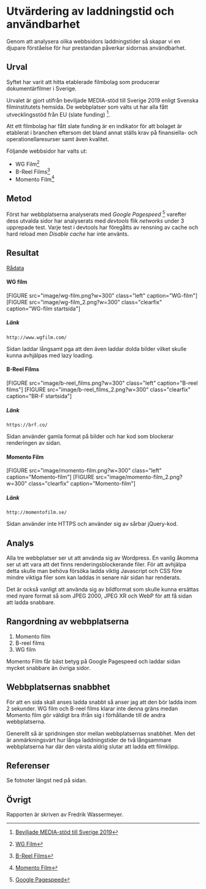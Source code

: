 Utvärdering av laddningstid och användbarhet
=======================

Genom att analysera olika webbsidors laddningstider så skapar vi en djupare förståelse för hur prestandan påverkar sidornas användbarhet.

Urval
-----------------------

Syftet har varit att hitta etablerade filmbolag som producerar dokumentärfilmer i Sverige.

Urvalet är gjort utifrån beviljade MEDIA-stöd till Sverige 2019 enligt Svenska filminstitutets hemsida. De webbplatser som valts ut har alla fått utvecklingsstöd från EU (slate funding) [^1].

Att ett filmbolag har fått slate funding är en indikator för att bolaget är etablerat i branchen eftersom det bland annat ställs krav på finansiella- och operationellaresurser samt även kvalitet.

Följande webbsidor har valts ut:

+ WG Film[^2]
+ B-Reel Films[^3]
+ Momento Film[^4]

Metod
-----------------------

Först har webbplatserna analyserats med *Google Pagespeed* [^5] varefter dess utvalda sidor har analyserats med *devtools* flik *networks* under 3 upprepade test. Varje test i devtools har föregåtts av rensning av cache och hard reload men *Disable cache* har inte använts.

Resultat
-----------------------
[Rådata](https://docs.google.com/spreadsheets/d/1sinZAvPyuTR_6zE1h0_5pvKI31GUHe52QkI9CSZq5Sk/edit?usp=sharing "Rådata")


#### WG film

[FIGURE src="image/wg-film.png?w=300" class="left" caption="WG-film"]
[FIGURE src="image/wg-film_2.png?w=300" class="clearfix" caption="WG-film startsida"]

##### Länk
    http://www.wgfilm.com/

Sidan laddar långsamt pga att den även laddar dolda bilder vilket skulle kunna avhjälpas med lazy loading.

#### B-Reel Films

[FIGURE src="image/b-reel_films.png?w=300" class="left" caption="B-reel films"]
[FIGURE src="image/b-reel_films_2.png?w=300" class="clearfix" caption="BR-F startsida"]

##### Länk
    https://brf.co/

Sidan använder gamla format på bilder och har kod som blockerar renderingen av sidan.

#### Momento Film

[FIGURE src="image/momento-film.png?w=300" class="left" caption="Momento-film"]
[FIGURE src="image/momento-film_2.png?w=300" class="clearfix" caption="Momento-film"]

##### Länk
    http://momentofilm.se/

Sidan använder inte HTTPS och använder sig av sårbar jQuery-kod.

Analys
-----------------------
Alla tre webbplatser ser ut att använda sig av Wordpress. En vanlig åkomma ser ut att vara att det finns renderingsblockerande filer. För att avhjälpa detta skulle man behöva försöka ladda viktig Javascript och CSS före mindre viktiga filer som kan laddas in senare när sidan har renderats.

Det är också vanligt att använda sig av bildformat som skulle kunna ersättas med nyare format så som JPEG 2000, JPEG XR och WebP för att få sidan att ladda snabbare.

Rangordning av webbplatserna
---------------------------
1. Momento film
2. B-reel films
3. WG film

Momento Film får bäst betyg på Google Pagespeed och laddar sidan mycket snabbare än övriga sidor.

Webbplatsernas snabbhet
-------------------
För att en sida skall anses ladda snabbt så anser jag att den bör ladda inom 2 sekunder.
WG film och B-reel films klarar inte denna gräns medan Momento film gör väldigt bra ifrån sig i förhållande till de andra webbplatserna.

Generellt så är spridningen stor mellan webbplatsernas snabbhet. Men det är anmärkningsvärt hur långa laddningstider de två långsammare webbplatserna har där den värsta aldrig slutar att ladda ett filmklipp.

Referenser
-----------------------

[^1]: [Beviljade MEDIA-stöd till Sverige 2019](https://www.filminstitutet.se/globalassets/1.-sok-stod/kreativa-europa/beviljade-media-stod/beviljade-media-stod/beviljade-media-stod-till-sverige-2019.pdf "Beviljade MEDIA-stöd till Sverige 2019")


[^2]: [WG Film](http://www.wgfilm.com/ "WG Film")

[^3]: [B-Reel Films](https://brf.co/ "B-Reel Films")

[^4]: [Momento Film](http://momentofilm.se/ "Momento Film")

[^5]: [Google Pagespeed](https://developers.google.com/speed/pagespeed/insights/ "Google Pagespeed")

Se fotnoter längst ned på sidan.

Övrigt
-----------------------

Rapporten är skriven av Fredrik Wassermeyer.
